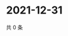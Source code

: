 # 2021-12-31

共 0 条

<!-- BEGIN WEIBO -->
<!-- 最后更新时间 Fri Dec 31 2021 20:19:15 GMT+0800 (China Standard Time) -->

<!-- END WEIBO -->
